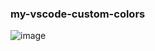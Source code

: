 ### my-vscode-custom-colors

![image](https://user-images.githubusercontent.com/20648572/139557446-44e0b3c1-beb7-4c0c-b556-7e7f8173cc6d.png)
